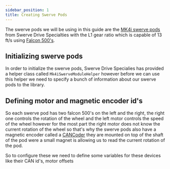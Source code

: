 ```yaml
--- 
sidebar_position: 1
title: Creating Swerve Pods
---
```


The swerve pods we will be using in this guide are the [MK4i swerve pods](https://www.swervedrivespecialties.com/products/mk4i-swerve-module) from Swerve Drive Specialties with the L1 gear ratio which is capable of 13 ft/s using [Falcon 500's](https://store.ctr-electronics.com/falcon-500-powered-by-talon-fx/).

## Initializing swerve pods

In order to initialize the swerve pods, Swerve Drive Specialies has provided a helper class called `Mk4iSwerveModuleHelper` however before we can use this helper we need to specify a bunch of information about our swerve pods to the library.

## Defining motor and magnetic encoder id's

So each swerve pod has two falcon 500's on the left and the right, the right one controls the rotation of the wheel and the left motor controls the speed of the wheel however for the most part the right motor does not know the current rotation of the wheel so that's why the swerve pods also have a magnetic encoder called a [CANCoder](https://store.ctr-electronics.com/cancoder/) they are mounted on top of the shaft of the pod were a small magnet is allowing us to read the current rotation of the pod.

So to configure these we need to define some variables for these devices like their CAN id's, motor offsets
